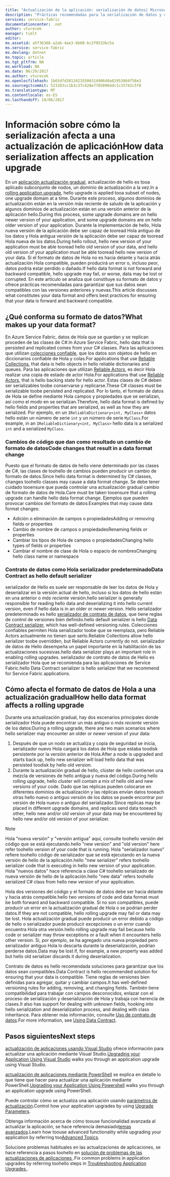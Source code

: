 ```yaml
---
title: "Actualización de la aplicación: serialización de datos| Microsoft Docs"
description: "Prácticas recomendadas para la serialización de datos y cómo afectan a las sucesivas actualizaciones de la aplicación."
services: service-fabric
documentationcenter: .net
author: vturecek
manager: timlt
editor: 
ms.assetid: a5f36366-a2ab-4ae3-bb08-bc2f9533bc5a
ms.service: service-fabric
ms.devlang: dotnet
ms.topic: article
ms.tgt_pltfrm: NA
ms.workload: NA
ms.date: 06/29/2017
ms.author: vturecek
ms.openlocfilehash: 1b65dfd3813423550631490640a81953864f58e3
ms.sourcegitcommit: 523283cc1b3c37c428e77850964dc1c33742c5f0
ms.translationtype: MT
ms.contentlocale: es-ES
ms.lasthandoff: 10/06/2017
---
```

# <a name="how-data-serialization-affects-an-application-upgrade"></a><span data-ttu-id="8b175-103">Información sobre cómo la serialización afecta a una actualización de aplicación</span><span class="sxs-lookup"><span data-stu-id="8b175-103">How data serialization affects an application upgrade</span></span>
<span data-ttu-id="8b175-104">En un [aplicación actualización gradual](service-fabric-application-upgrade.md), actualización de hello es tooa aplicado subconjunto de nodos, un dominio de actualización a la vez.</span><span class="sxs-lookup"><span data-stu-id="8b175-104">In a [rolling application upgrade](service-fabric-application-upgrade.md), hello upgrade is applied tooa subset of nodes, one upgrade domain at a time.</span></span> <span data-ttu-id="8b175-105">Durante este proceso, algunos dominios de actualización están en la versión más reciente de saludo de la aplicación y algunos dominios de actualización están en una versión anterior de la aplicación hello.</span><span class="sxs-lookup"><span data-stu-id="8b175-105">During this process, some upgrade domains are on hello newer version of your application, and some upgrade domains are on hello older version of your application.</span></span> <span data-ttu-id="8b175-106">Durante la implementación de hello, Hola nueva versión de la aplicación debe ser capaz de tooread Hola antiguo de los datos y Hola antigua versión de la aplicación debe ser capaz de tooread Hola nueva de los datos.</span><span class="sxs-lookup"><span data-stu-id="8b175-106">During hello rollout, hello new version of your application must be able tooread hello old version of your data, and hello old version of your application must be able tooread hello new version of your data.</span></span> <span data-ttu-id="8b175-107">Si el formato de datos de Hola no es hacia delante y hacia atrás actualización Hola compatible, pueden producirá un error o, incluso peor, datos podría estar perdido o dañado.</span><span class="sxs-lookup"><span data-stu-id="8b175-107">If hello data format is not forward and backward compatible, hello upgrade may fail, or worse, data may be lost or corrupted.</span></span> <span data-ttu-id="8b175-108">En este artículo se analiza qué constituye su formato de datos y ofrece prácticas recomendadas para garantizar que sus datos sean compatibles con las versiones anteriores y nuevas.</span><span class="sxs-lookup"><span data-stu-id="8b175-108">This article discusses what constitutes your data format and offers best practices for ensuring that your data is forward and backward compatible.</span></span>

## <a name="what-makes-up-your-data-format"></a><span data-ttu-id="8b175-109">¿Qué conforma su formato de datos?</span><span class="sxs-lookup"><span data-stu-id="8b175-109">What makes up your data format?</span></span>
<span data-ttu-id="8b175-110">En Azure Service Fabric, datos de Hola que se guardan y se replican proceden de las clases de C#.</span><span class="sxs-lookup"><span data-stu-id="8b175-110">In Azure Service Fabric, hello data that is persisted and replicated comes from your C# classes.</span></span> <span data-ttu-id="8b175-111">Para las aplicaciones que utilizan [colecciones confiable](service-fabric-reliable-services-reliable-collections.md), que los datos son objetos de hello en diccionarios confiable de Hola y colas.</span><span class="sxs-lookup"><span data-stu-id="8b175-111">For applications that use [Reliable Collections](service-fabric-reliable-services-reliable-collections.md), that data is hello objects in hello reliable dictionaries and queues.</span></span> <span data-ttu-id="8b175-112">Para las aplicaciones que utilizan [Reliable Actors](service-fabric-reliable-actors-introduction.md), es decir Hola realizar una copia de estado de actor Hola.</span><span class="sxs-lookup"><span data-stu-id="8b175-112">For applications that use [Reliable Actors](service-fabric-reliable-actors-introduction.md), that is hello backing state for hello actor.</span></span> <span data-ttu-id="8b175-113">Estas clases de C# deben ser serializables toobe conservarse y replicarse.</span><span class="sxs-lookup"><span data-stu-id="8b175-113">These C# classes must be serializable toobe persisted and replicated.</span></span> <span data-ttu-id="8b175-114">Por lo tanto, el formato de datos de Hola se define mediante Hola campos y propiedades que se serializan, así como el modo en se serializan.</span><span class="sxs-lookup"><span data-stu-id="8b175-114">Therefore, hello data format is defined by hello fields and properties that are serialized, as well as how they are serialized.</span></span> <span data-ttu-id="8b175-115">Por ejemplo, en un `IReliableDictionary<int, MyClass>` datos hello están un número de serie `int` y un número de serie `MyClass`.</span><span class="sxs-lookup"><span data-stu-id="8b175-115">For example, in an `IReliableDictionary<int, MyClass>` hello data is a serialized `int` and a serialized `MyClass`.</span></span>

### <a name="code-changes-that-result-in-a-data-format-change"></a><span data-ttu-id="8b175-116">Cambios de código que dan como resultado un cambio de formato de datos</span><span class="sxs-lookup"><span data-stu-id="8b175-116">Code changes that result in a data format change</span></span>
<span data-ttu-id="8b175-117">Puesto que el formato de datos de hello viene determinado por las clases de C#, las clases de toohello de cambios pueden producir un cambio de formato de datos.</span><span class="sxs-lookup"><span data-stu-id="8b175-117">Since hello data format is determined by C# classes, changes toohello classes may cause a data format change.</span></span> <span data-ttu-id="8b175-118">Se debe tener cuidado tooensure que pueda controlar una actualización gradual cambio de formato de datos de Hola.</span><span class="sxs-lookup"><span data-stu-id="8b175-118">Care must be taken tooensure that a rolling upgrade can handle hello data format change.</span></span> <span data-ttu-id="8b175-119">Ejemplos que pueden provocar cambios del formato de datos:</span><span class="sxs-lookup"><span data-stu-id="8b175-119">Examples that may cause data format changes:</span></span>

* <span data-ttu-id="8b175-120">Adición o eliminación de campos o propiedades</span><span class="sxs-lookup"><span data-stu-id="8b175-120">Adding or removing fields or properties</span></span>
* <span data-ttu-id="8b175-121">Cambio de nombre de campos o propiedades</span><span class="sxs-lookup"><span data-stu-id="8b175-121">Renaming fields or properties</span></span>
* <span data-ttu-id="8b175-122">Cambiar los tipos de Hola de campos o propiedades</span><span class="sxs-lookup"><span data-stu-id="8b175-122">Changing hello types of fields or properties</span></span>
* <span data-ttu-id="8b175-123">Cambiar el nombre de clase de Hola o espacio de nombres</span><span class="sxs-lookup"><span data-stu-id="8b175-123">Changing hello class name or namespace</span></span>

### <a name="data-contract-as-hello-default-serializer"></a><span data-ttu-id="8b175-124">Contrato de datos como Hola serializador predeterminado</span><span class="sxs-lookup"><span data-stu-id="8b175-124">Data Contract as hello default serializer</span></span>
<span data-ttu-id="8b175-125">serializador de Hello es suele ser responsable de leer los datos de Hola y deserializar en la versión actual de hello, incluso si los datos de hello están en una anterior o *más reciente* versión.</span><span class="sxs-lookup"><span data-stu-id="8b175-125">hello serializer is generally responsible for reading hello data and deserializing it into hello current version, even if hello data is in an older or *newer* version.</span></span> <span data-ttu-id="8b175-126">Hello serializador predeterminado es hello [serializador de contrato de datos](https://msdn.microsoft.com/library/ms733127.aspx), que tiene reglas de control de versiones bien definido.</span><span class="sxs-lookup"><span data-stu-id="8b175-126">hello default serializer is hello [Data Contract serializer](https://msdn.microsoft.com/library/ms733127.aspx), which has well-defined versioning rules.</span></span> <span data-ttu-id="8b175-127">Colecciones confiables permiten Hola serializador toobe que se reemplaza, pero Reliable Actors actualmente no tienen que serlo.</span><span class="sxs-lookup"><span data-stu-id="8b175-127">Reliable Collections allow hello serializer toobe overridden, but Reliable Actors currently do not.</span></span> <span data-ttu-id="8b175-128">serializador de datos de Hello desempeña un papel importante en la habilitación de las actualizaciones sucesivas.</span><span class="sxs-lookup"><span data-stu-id="8b175-128">hello data serializer plays an important role in enabling rolling upgrades.</span></span> <span data-ttu-id="8b175-129">serializador de contrato de datos de Hello es serializador Hola que se recomienda para las aplicaciones de Service Fabric.</span><span class="sxs-lookup"><span data-stu-id="8b175-129">hello Data Contract serializer is hello serializer that we recommend for Service Fabric applications.</span></span>

## <a name="how-hello-data-format-affects-a-rolling-upgrade"></a><span data-ttu-id="8b175-130">Cómo afecta el formato de datos de Hola a una actualización gradual</span><span class="sxs-lookup"><span data-stu-id="8b175-130">How hello data format affects a rolling upgrade</span></span>
<span data-ttu-id="8b175-131">Durante una actualización gradual, hay dos escenarios principales donde serializador Hola puede encontrar un más antiguo o *más reciente* versión de los datos:</span><span class="sxs-lookup"><span data-stu-id="8b175-131">During a rolling upgrade, there are two main scenarios where hello serializer may encounter an older or *newer* version of your data:</span></span>

1. <span data-ttu-id="8b175-132">Después de que un nodo se actualiza y copia de seguridad se inicia, serializador nuevo Hola cargará los datos de Hola que estaba toodisk persistente por la versión anterior de Hola.</span><span class="sxs-lookup"><span data-stu-id="8b175-132">After a node is upgraded and starts back up, hello new serializer will load hello data that was persisted toodisk by hello old version.</span></span>
2. <span data-ttu-id="8b175-133">Durante la actualización gradual de hello, clúster de hello contienen una mezcla de versiones de hello antigua y nueva del código.</span><span class="sxs-lookup"><span data-stu-id="8b175-133">During hello rolling upgrade, hello cluster will contain a mix of hello old and new versions of your code.</span></span> <span data-ttu-id="8b175-134">Dado que las réplicas pueden colocarse en diferentes dominios de actualización y las réplicas envían datos tooeach otras hello nuevo o antiguo versión de los datos se puede encontrar por versión de Hola nuevo o antiguo del serializador.</span><span class="sxs-lookup"><span data-stu-id="8b175-134">Since replicas may be placed in different upgrade domains, and replicas send data tooeach other, hello new and/or old version of your data may be encountered by hello new and/or old version of your serializer.</span></span>

> [!NOTE]
> <span data-ttu-id="8b175-135">Hola "nueva versión" y "versión antigua" aquí, consulte toohello versión del código que se está ejecutando.</span><span class="sxs-lookup"><span data-stu-id="8b175-135">hello "new version" and "old version" here refer toohello version of your code that is running.</span></span> <span data-ttu-id="8b175-136">Hola "serializador nuevo" refiere toohello código de serializador que se está ejecutando en la nueva versión de hello de la aplicación.</span><span class="sxs-lookup"><span data-stu-id="8b175-136">hello "new serializer" refers toohello serializer code that is executing in hello new version of your application.</span></span> <span data-ttu-id="8b175-137">Hola "nuevos datos" hace referencia a clase C# toohello serializado de nueva versión de hello de la aplicación.</span><span class="sxs-lookup"><span data-stu-id="8b175-137">hello "new data" refers toohello serialized C# class from hello new version of your application.</span></span>
> 
> 

<span data-ttu-id="8b175-138">Hola dos versiones del código y el formato de datos debe ser hacia delante y hacia atrás compatible.</span><span class="sxs-lookup"><span data-stu-id="8b175-138">hello two versions of code and data format must be both forward and backward compatible.</span></span> <span data-ttu-id="8b175-139">Si no son compatibles, puede producir un error en la actualización gradual de Hola o se podrían perder datos.</span><span class="sxs-lookup"><span data-stu-id="8b175-139">If they are not compatible, hello rolling upgrade may fail or data may be lost.</span></span> <span data-ttu-id="8b175-140">Hola actualización gradual puede producir un error debido a código de hello o serializador puede producir excepciones o un error cuando encuentra Hola otra versión.</span><span class="sxs-lookup"><span data-stu-id="8b175-140">hello rolling upgrade may fail because hello code or serializer may throw exceptions or a fault when it encounters hello other version.</span></span> <span data-ttu-id="8b175-141">Si, por ejemplo, se ha agregado una nueva propiedad pero serializador antiguo Hola lo descarta durante la deserialización, podrían perderse datos.</span><span class="sxs-lookup"><span data-stu-id="8b175-141">Data may be lost if, for example, a new property was added but hello old serializer discards it during deserialization.</span></span>

<span data-ttu-id="8b175-142">Contrato de datos es hello recomendada soluciones para garantizar que los datos sean compatibles.</span><span class="sxs-lookup"><span data-stu-id="8b175-142">Data Contract is hello recommended solution for ensuring that your data is compatible.</span></span> <span data-ttu-id="8b175-143">Tiene reglas de versiones bien definidas para agregar, quitar y cambiar campos.</span><span class="sxs-lookup"><span data-stu-id="8b175-143">It has well-defined versioning rules for adding, removing, and changing fields.</span></span> <span data-ttu-id="8b175-144">También tiene compatibilidad para trabajar con campos desconocidos, enlazar con el proceso de serialización y deserialización de Hola y trabaja con herencia de clases.</span><span class="sxs-lookup"><span data-stu-id="8b175-144">It also has support for dealing with unknown fields, hooking into hello serialization and deserialization process, and dealing with class inheritance.</span></span> <span data-ttu-id="8b175-145">Para obtener más información, consulte [Uso de contrato de datos](https://msdn.microsoft.com/library/ms733127.aspx).</span><span class="sxs-lookup"><span data-stu-id="8b175-145">For more information, see [Using Data Contract](https://msdn.microsoft.com/library/ms733127.aspx).</span></span>

## <a name="next-steps"></a><span data-ttu-id="8b175-146">Pasos siguientes</span><span class="sxs-lookup"><span data-stu-id="8b175-146">Next steps</span></span>
<span data-ttu-id="8b175-147">[actualización de aplicaciones usando Visual Studio](service-fabric-application-upgrade-tutorial.md) ofrece información para actualizar una aplicación mediante Visual Studio.</span><span class="sxs-lookup"><span data-stu-id="8b175-147">[Upgrading your Application Using Visual Studio](service-fabric-application-upgrade-tutorial.md) walks you through an application upgrade using Visual Studio.</span></span>

<span data-ttu-id="8b175-148">[actualización de aplicaciones mediante PowerShell](service-fabric-application-upgrade-tutorial-powershell.md) se explica en detalle lo que tiene que hacer para actualizar una aplicación mediante PowerShell.</span><span class="sxs-lookup"><span data-stu-id="8b175-148">[Upgrading your Application Using Powershell](service-fabric-application-upgrade-tutorial-powershell.md) walks you through an application upgrade using PowerShell.</span></span>

<span data-ttu-id="8b175-149">Puede controlar cómo se actualiza una aplicación usando [parámetros de actualización](service-fabric-application-upgrade-parameters.md).</span><span class="sxs-lookup"><span data-stu-id="8b175-149">Control how your application upgrades by using [Upgrade Parameters](service-fabric-application-upgrade-parameters.md).</span></span>

<span data-ttu-id="8b175-150">Obtenga información acerca de cómo toouse funcionalidad avanzada al actualizar la aplicación, se hace referencia demasiado[temas avanzados](service-fabric-application-upgrade-advanced.md).</span><span class="sxs-lookup"><span data-stu-id="8b175-150">Learn how toouse advanced functionality while upgrading your application by referring too[Advanced Topics](service-fabric-application-upgrade-advanced.md).</span></span>

<span data-ttu-id="8b175-151">Solucione problemas habituales en las actualizaciones de aplicaciones, se hace referencia a pasos toohello en [solución de problemas de las actualizaciones de aplicaciones ](service-fabric-application-upgrade-troubleshooting.md).</span><span class="sxs-lookup"><span data-stu-id="8b175-151">Fix common problems in application upgrades by referring toohello steps in [Troubleshooting Application Upgrades ](service-fabric-application-upgrade-troubleshooting.md).</span></span>


